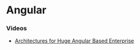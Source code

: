 # Angular

### Videos

*   [Architectures for Huge Angular Based Enterprise](https://www.youtube.com/watch?v=q4XmAy6_ucw)
